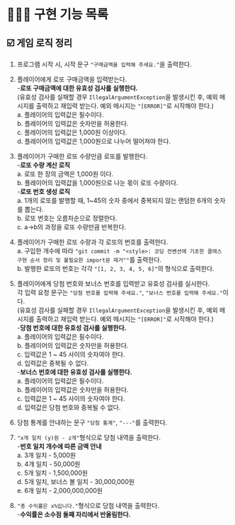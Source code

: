 # 👩🏻‍💻 구현 기능 목록
## ☑️ 게임 로직 정리

1. 프로그램 시작 시, 시작 문구 `"구매금액을 입력해 주세요."`을 출력한다.


2. 플레이어에게 로또 구매금액을 입력받는다.<br>
   -**로또 구매금액에 대한 유효성 검사를 실행한다.**<br>
   (유효성 검사를 실패할 경우 `IllegalArgumentException`을 발생시킨 후, 예외 메시지를 출력하고 재입력 받는다. 예외 메시지는 `"[ERROR]"`로 시작해야 한다.)<br>
   a. 플레이어의 입력값은 필수이다.<br>
   b. 플레이어의 입력값은 숫자만을 허용한다.<br>
   c. 플레이어의 입력값은 1,000원 이상이다.<br>
   d. 플레이어의 입력값은 1,000원으로 나누어 떨어져야 한다.<br>


3. 플레이어가 구매한 로또 수량만큼 로또를 발행한다. <br>
   -**로또 수량 계산 로직**<br>
   a. 로또 한 장의 금액은 1,000원 이다. <br>
   b. 플레이어의 입력값을 1,000원으로 나눈 몫이 로또 수량이다. <br>
   -**로또 번호 생성 로직**<br>
   a. 1개의 로또를 발행할 때, 1~45의 숫자 중에서 중복되지 않는 랜덤한 6개의 숫자를 뽑는다. <br>
   b. 로또 번호는 오름차순으로 정렬한다. <br>
   c. a->b의 과정을 로또 수량만큼 반복한다.


4. 플레이어가 구매한 로또 수량과 각 로또의 번호를 출력한다. <br>
   a. 구입한 개수에 따라 `"git commit -m "<style>: 코딩 컨벤션에 기초한 클래스 구현 순서 정리 및 불필요한 import문 제거""`를 출력한다. <br>
   b. 발행한 로또의 번호는 각각 `"[1, 2, 3, 4, 5, 6]"`의 형식으로 출력한다.


5. 플레이어에게 당첨 번호와 보너스 번호를 입력받고 유효성 검사를 실시한다.<br>
   각 입력 요청 문구는 `"당첨 번호를 입력해 주세요."`, `"보너스 번호를 입력해 주세요."`이다.<br>
   (유효성 검사를 실패할 경우 `IllegalArgumentException`을 발생시킨 후, 예외 메시지를 출력하고 재입력 받는다. 예외 메시지는 `"[ERROR]"`로 시작해야 한다.)<br>
   -**당첨 번호에 대한 유효성 검사를 실행한다.**<br>
   a. 플레이어의 입력값은 필수이다. <br>
   b. 플레이어의 입력값은 숫자만을 허용한다.<br>
   c. 입력값은 1 ~ 45 사이의 숫자여야 한다.  <br>
   d. 입력값은 중복될 수 없다. <br>
   -**보너스 번호에 대한 유효성 검사를 실행한다.**<br>
   a. 플레이어의 입력값은 필수이다. <br>
   b. 플레이어의 입력값은 숫자만을 허용한다.<br>
   c. 입력값은 1 ~ 45 사이의 숫자여야 한다.  <br>
   d. 입력값은 당첨 번호와 중복될 수 없다. <br>


6. 당첨 통계를 안내하는 문구 `"당첨 통계"`, `"---"`를 출력한다.


7. `"x개 일치 (y)원 - z개"`형식으로 당첨 내역을 출력한다. <br>
   -**번호 일치 개수에 따른 금액 안내**<br>
   a. 3개 일치 - 5,000원 <br>
   b. 4개 일치 - 50,000원 <br>
   c. 5개 일치 - 1,500,000원 <br>
   d. 5개 일치, 보너스 볼 일치 - 30,000,000원 <br>
   e. 6개 일치 - 2,000,000,000원


8. `"총 수익률은 x%입니다."`형식으로 당첨 내역을 출력한다. <br>
   -**수익률은 소수점 둘째 자리에서 반올림한다.**<br>